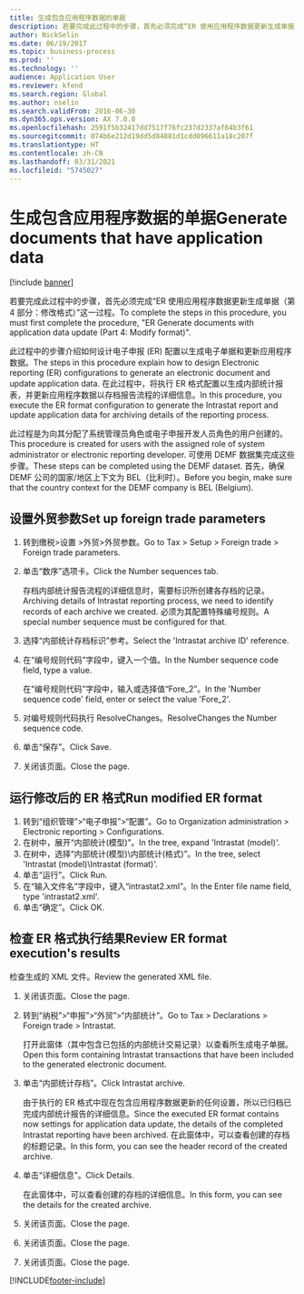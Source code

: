 ```yaml
---
title: 生成包含应用程序数据的单据
description: 若要完成此过程中的步骤，首先必须完成“ER 使用应用程序数据更新生成单据（第 4 部分 - 修改格式）”这一过程。
author: NickSelin
ms.date: 06/19/2017
ms.topic: business-process
ms.prod: ''
ms.technology: ''
audience: Application User
ms.reviewer: kfend
ms.search.region: Global
ms.author: nselin
ms.search.validFrom: 2016-06-30
ms.dyn365.ops.version: AX 7.0.0
ms.openlocfilehash: 2591f5b32417dd7517f76fc237d2337af64b3f61
ms.sourcegitcommit: 074b6e212d19dd5d84881d1cdd096611a18c207f
ms.translationtype: HT
ms.contentlocale: zh-CN
ms.lasthandoff: 03/31/2021
ms.locfileid: "5745027"
---
```

# <a name="generate-documents-that-have-application-data"></a><span data-ttu-id="42f55-103">生成包含应用程序数据的单据</span><span class="sxs-lookup"><span data-stu-id="42f55-103">Generate documents that have application data</span></span>

[!include [banner](../../includes/banner.md)]

<span data-ttu-id="42f55-104">若要完成此过程中的步骤，首先必须完成“ER 使用应用程序数据更新生成单据（第 4 部分：修改格式）”这一过程。</span><span class="sxs-lookup"><span data-stu-id="42f55-104">To complete the steps in this procedure, you must first complete the procedure, "ER Generate documents with application data update (Part 4: Modify format)".</span></span>



<span data-ttu-id="42f55-105">此过程中的步骤介绍如何设计电子申报 (ER) 配置以生成电子单据和更新应用程序数据。</span><span class="sxs-lookup"><span data-stu-id="42f55-105">The steps in this procedure explain how to design Electronic reporting (ER) configurations to generate an electronic document and update application data.</span></span> <span data-ttu-id="42f55-106">在此过程中，将执行 ER 格式配置以生成内部统计报表，并更新应用程序数据以存档报告流程的详细信息。</span><span class="sxs-lookup"><span data-stu-id="42f55-106">In this procedure, you execute the ER format configuration to generate the Intrastat report and update application data for archiving details of the reporting process.</span></span>



<span data-ttu-id="42f55-107">此过程是为向其分配了系统管理员角色或电子申报开发人员角色的用户创建的。</span><span class="sxs-lookup"><span data-stu-id="42f55-107">This procedure is created for users with the assigned role of system administrator or electronic reporting developer.</span></span> <span data-ttu-id="42f55-108">可使用 DEMF 数据集完成这些步骤。</span><span class="sxs-lookup"><span data-stu-id="42f55-108">These steps can be completed using the DEMF dataset.</span></span> <span data-ttu-id="42f55-109">首先，确保 DEMF 公司的国家/地区上下文为 BEL（比利时）。</span><span class="sxs-lookup"><span data-stu-id="42f55-109">Before you begin, make sure that the country context for the DEMF company is BEL (Belgium).</span></span>


## <a name="set-up-foreign-trade-parameters"></a><span data-ttu-id="42f55-110">设置外贸参数</span><span class="sxs-lookup"><span data-stu-id="42f55-110">Set up foreign trade parameters</span></span>
1. <span data-ttu-id="42f55-111">转到缴税>设置 >外贸>外贸参数。</span><span class="sxs-lookup"><span data-stu-id="42f55-111">Go to Tax > Setup > Foreign trade > Foreign trade parameters.</span></span>
2. <span data-ttu-id="42f55-112">单击“数序”选项卡。</span><span class="sxs-lookup"><span data-stu-id="42f55-112">Click the Number sequences tab.</span></span>

    <span data-ttu-id="42f55-113">存档内部统计报告流程的详细信息时，需要标识所创建各存档的记录。</span><span class="sxs-lookup"><span data-stu-id="42f55-113">Archiving details of Intrastat reporting process, we need to identify records of each archive we created.</span></span> <span data-ttu-id="42f55-114">必须为其配置特殊编号规则。</span><span class="sxs-lookup"><span data-stu-id="42f55-114">A special number sequence must be configured for that.</span></span>  

3. <span data-ttu-id="42f55-115">选择“内部统计存档标识”参考。</span><span class="sxs-lookup"><span data-stu-id="42f55-115">Select the 'Intrastat archive ID' reference.</span></span>
4. <span data-ttu-id="42f55-116">在“编号规则代码”字段中，键入一个值。</span><span class="sxs-lookup"><span data-stu-id="42f55-116">In the Number sequence code field, type a value.</span></span>

    <span data-ttu-id="42f55-117">在“编号规则代码”字段中，输入或选择值“Fore_2”。</span><span class="sxs-lookup"><span data-stu-id="42f55-117">In the 'Number sequence code' field, enter or select the value 'Fore_2'.</span></span>  

5. <span data-ttu-id="42f55-118">对编号规则代码执行 ResolveChanges。</span><span class="sxs-lookup"><span data-stu-id="42f55-118">ResolveChanges the Number sequence code.</span></span>
6. <span data-ttu-id="42f55-119">单击“保存”。</span><span class="sxs-lookup"><span data-stu-id="42f55-119">Click Save.</span></span>
7. <span data-ttu-id="42f55-120">关闭该页面。</span><span class="sxs-lookup"><span data-stu-id="42f55-120">Close the page.</span></span>

## <a name="run-modified-er-format"></a><span data-ttu-id="42f55-121">运行修改后的 ER 格式</span><span class="sxs-lookup"><span data-stu-id="42f55-121">Run modified ER format</span></span>
1. <span data-ttu-id="42f55-122">转到“组织管理”>“电子申报”>“配置”。</span><span class="sxs-lookup"><span data-stu-id="42f55-122">Go to Organization administration > Electronic reporting > Configurations.</span></span>
2. <span data-ttu-id="42f55-123">在树中，展开“内部统计(模型)”。</span><span class="sxs-lookup"><span data-stu-id="42f55-123">In the tree, expand 'Intrastat (model)'.</span></span>
3. <span data-ttu-id="42f55-124">在树中，选择“内部统计(模型)\内部统计(格式)”。</span><span class="sxs-lookup"><span data-stu-id="42f55-124">In the tree, select 'Intrastat (model)\Intrastat (format)'.</span></span>
4. <span data-ttu-id="42f55-125">单击“运行”。</span><span class="sxs-lookup"><span data-stu-id="42f55-125">Click Run.</span></span>
5. <span data-ttu-id="42f55-126">在“输入文件名”字段中，键入“intrastat2.xml”。</span><span class="sxs-lookup"><span data-stu-id="42f55-126">In the Enter file name field, type 'intrastat2.xml'.</span></span>
6. <span data-ttu-id="42f55-127">单击“确定”。</span><span class="sxs-lookup"><span data-stu-id="42f55-127">Click OK.</span></span>

## <a name="review-er-format-executions-results"></a><span data-ttu-id="42f55-128">检查 ER 格式执行结果</span><span class="sxs-lookup"><span data-stu-id="42f55-128">Review ER format execution's results</span></span>
<span data-ttu-id="42f55-129">检查生成的 XML 文件。</span><span class="sxs-lookup"><span data-stu-id="42f55-129">Review the generated XML file.</span></span>  
1. <span data-ttu-id="42f55-130">关闭该页面。</span><span class="sxs-lookup"><span data-stu-id="42f55-130">Close the page.</span></span>
2. <span data-ttu-id="42f55-131">转到“纳税”>“申报”>“外贸”>“内部统计”。</span><span class="sxs-lookup"><span data-stu-id="42f55-131">Go to Tax > Declarations > Foreign trade > Intrastat.</span></span>

    <span data-ttu-id="42f55-132">打开此窗体（其中包含已包括的内部统计交易记录）以查看所生成电子单据。</span><span class="sxs-lookup"><span data-stu-id="42f55-132">Open this form containing Intrastat transactions that have been included to the generated electronic document.</span></span>  

3. <span data-ttu-id="42f55-133">单击“内部统计存档”。</span><span class="sxs-lookup"><span data-stu-id="42f55-133">Click Intrastat archive.</span></span>

    <span data-ttu-id="42f55-134">由于执行的 ER 格式中现在包含应用程序数据更新的任何设置，所以已归档已完成内部统计报告的详细信息。</span><span class="sxs-lookup"><span data-stu-id="42f55-134">Since the executed ER format contains now settings for application data update, the details of the completed Intrastat reporting have been archived.</span></span> <span data-ttu-id="42f55-135">在此窗体中，可以查看创建的存档的标题记录。</span><span class="sxs-lookup"><span data-stu-id="42f55-135">In this form, you can see the header record of the created archive.</span></span>  

4. <span data-ttu-id="42f55-136">单击“详细信息”。</span><span class="sxs-lookup"><span data-stu-id="42f55-136">Click Details.</span></span>

    <span data-ttu-id="42f55-137">在此窗体中，可以查看创建的存档的详细信息。</span><span class="sxs-lookup"><span data-stu-id="42f55-137">In this form, you can see the details for the created archive.</span></span>  

5. <span data-ttu-id="42f55-138">关闭该页面。</span><span class="sxs-lookup"><span data-stu-id="42f55-138">Close the page.</span></span>
6. <span data-ttu-id="42f55-139">关闭该页面。</span><span class="sxs-lookup"><span data-stu-id="42f55-139">Close the page.</span></span>
7. <span data-ttu-id="42f55-140">关闭该页面。</span><span class="sxs-lookup"><span data-stu-id="42f55-140">Close the page.</span></span>



[!INCLUDE[footer-include](../../../../includes/footer-banner.md)]